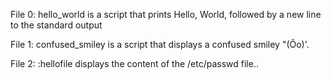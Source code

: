File 0: hello_world is a script that prints Hello, World, followed by a new line to the standard output

File 1: confused_smiley is a script that displays a confused smiley "(Ôo)'.

File 2: :hellofile displays the content of the /etc/passwd file..

